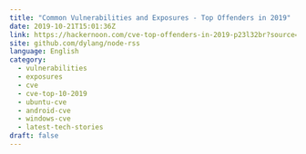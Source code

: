 ```yaml
---
title: "Common Vulnerabilities and Exposures - Top Offenders in 2019"
date: 2019-10-21T15:01:36Z
link: https://hackernoon.com/cve-top-offenders-in-2019-p23l32br?source=rss&utm_medium=RSS&utm_source=news.12bit.vn
site: github.com/dylang/node-rss
language: English
category:
  - vulnerabilities
  - exposures
  - cve
  - cve-top-10-2019
  - ubuntu-cve
  - android-cve
  - windows-cve
  - latest-tech-stories
draft: false
---
```

